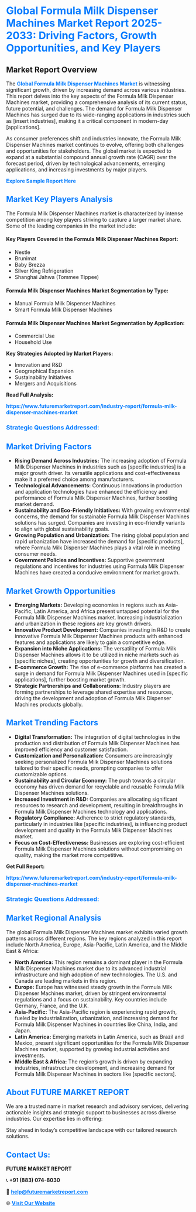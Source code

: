 <h1 style="color: #007BFF;">Global Formula Milk Dispenser Machines Market Report 2025-2033: Driving Factors, Growth Opportunities, and Key Players</h1>

<section id="overview">
<h2>Market Report Overview</h2>
<p>The <a href="https://www.futuremarketreport.com/industry-report/formula-milk-dispenser-machines-market" style="color: #007BFF; text-decoration: none;"><strong>Global Formula Milk Dispenser Machines Market</strong></a> is witnessing significant growth, driven by increasing demand across various industries. This report delves into the key aspects of the Formula Milk Dispenser Machines market, providing a comprehensive analysis of its current status, future potential, and challenges. The demand for Formula Milk Dispenser Machines has surged due to its wide-ranging applications in industries such as [insert industries], making it a critical component in modern-day [applications].</p>
<p>As consumer preferences shift and industries innovate, the Formula Milk Dispenser Machines market continues to evolve, offering both challenges and opportunities for stakeholders. The global market is expected to expand at a substantial compound annual growth rate (CAGR) over the forecast period, driven by technological advancements, emerging applications, and increasing investments by major players.</p>
</section>

<section id="overview">
<p><a href="https://www.futuremarketreport.com/request-sample/reportId=51605" style="color: #007BFF; text-decoration: none;"><strong>Explore Sample Report Here</strong></a></p>
</section>

<section id="key-players">
<h2 style="color: #007BFF;">Market Key Players Analysis</h2>
<p>The Formula Milk Dispenser Machines market is characterized by intense competition among key players striving to capture a larger market share. Some of the leading companies in the market include:</p>
<h4>Key Players Covered in the Formula Milk Dispenser Machines Report:</h4>
<ul><li>Nestle</li><li>Brunimat</li><li>Baby Brezza</li><li>Silver King Refrigeration</li><li>Shanghai Jahwa (Tommee Tippee)</li></ul>
<h4>Formula Milk Dispenser Machines Market Segmentation by Type:</h4>
<ul><li>Manual Formula Milk Dispenser Machines</li><li>Smart Formula Milk Dispenser Machines</li></ul>

<h4>Formula Milk Dispenser Machines Market Segmentation by Application:</h4>
<ul><li>Commercial Use</li><li>Household Use</li></ul>
<p><strong>Key Strategies Adopted by Market Players:</strong></p>
<ul>
<li>Innovation and R&D</li>
<li>Geographical Expansion</li>
<li>Sustainability Initiatives</li>
<li>Mergers and Acquisitions</li>
</ul>
</section>

<section>
<p><strong>Read Full Analysis: </strong></p><a href="https://www.futuremarketreport.com/industry-report/formula-milk-dispenser-machines-market" style="color: #007BFF; text-decoration: none;"><strong>https://www.futuremarketreport.com/industry-report/formula-milk-dispenser-machines-market</strong></a>
<h3 style="color: #007BFF;">Strategic Questions Addressed:</h3>
</section>

<section id="driving-factors">
<h2 style="color: #007BFF;">Market Driving Factors</h2>
<ul>
<li><strong>Rising Demand Across Industries:</strong> The increasing adoption of Formula Milk Dispenser Machines in industries such as [specific industries] is a major growth driver. Its versatile applications and cost-effectiveness make it a preferred choice among manufacturers.</li>
<li><strong>Technological Advancements:</strong> Continuous innovations in production and application technologies have enhanced the efficiency and performance of Formula Milk Dispenser Machines, further boosting market demand.</li>
<li><strong>Sustainability and Eco-Friendly Initiatives:</strong> With growing environmental concerns, the demand for sustainable Formula Milk Dispenser Machines solutions has surged. Companies are investing in eco-friendly variants to align with global sustainability goals.</li>
<li><strong>Growing Population and Urbanization:</strong> The rising global population and rapid urbanization have increased the demand for [specific products], where Formula Milk Dispenser Machines plays a vital role in meeting consumer needs.</li>
<li><strong>Government Policies and Incentives:</strong> Supportive government regulations and incentives for industries using Formula Milk Dispenser Machines have created a conducive environment for market growth.</li>
</ul>
</section>

<section id="growth-opportunities">
<h2 style="color: #007BFF;">Market Growth Opportunities</h2>
<ul>
<li><strong>Emerging Markets:</strong> Developing economies in regions such as Asia-Pacific, Latin America, and Africa present untapped potential for the Formula Milk Dispenser Machines market. Increasing industrialization and urbanization in these regions are key growth drivers.</li>
<li><strong>Innovative Product Development:</strong> Companies investing in R&D to create innovative Formula Milk Dispenser Machines products with enhanced features and applications are likely to gain a competitive edge.</li>
<li><strong>Expansion into Niche Applications:</strong> The versatility of Formula Milk Dispenser Machines allows it to be utilized in niche markets such as [specific niches], creating opportunities for growth and diversification.</li>
<li><strong>E-commerce Growth:</strong> The rise of e-commerce platforms has created a surge in demand for Formula Milk Dispenser Machines used in [specific applications], further boosting market growth.</li>
<li><strong>Strategic Partnerships and Collaborations:</strong> Industry players are forming partnerships to leverage shared expertise and resources, driving the development and adoption of Formula Milk Dispenser Machines products globally.</li>
</ul>
</section>

<section id="trending-factors">
<h2 style="color: #007BFF;">Market Trending Factors</h2>
<ul>
<li><strong>Digital Transformation:</strong> The integration of digital technologies in the production and distribution of Formula Milk Dispenser Machines has improved efficiency and customer satisfaction.</li>
<li><strong>Customization and Personalization:</strong> Consumers are increasingly seeking personalized Formula Milk Dispenser Machines solutions tailored to their specific needs, prompting companies to offer customizable options.</li>
<li><strong>Sustainability and Circular Economy:</strong> The push towards a circular economy has driven demand for recyclable and reusable Formula Milk Dispenser Machines solutions.</li>
<li><strong>Increased Investment in R&D:</strong> Companies are allocating significant resources to research and development, resulting in breakthroughs in Formula Milk Dispenser Machines technology and applications.</li>
<li><strong>Regulatory Compliance:</strong> Adherence to strict regulatory standards, particularly in industries like [specific industries], is influencing product development and quality in the Formula Milk Dispenser Machines market.</li>
<li><strong>Focus on Cost-Effectiveness:</strong> Businesses are exploring cost-efficient Formula Milk Dispenser Machines solutions without compromising on quality, making the market more competitive.</li>
</ul>
</section>

<section>
<p><strong>Get Full Report: </strong></p><a href="https://www.futuremarketreport.com/industry-report/formula-milk-dispenser-machines-market" style="color: #007BFF; text-decoration: none;"><strong>https://www.futuremarketreport.com/industry-report/formula-milk-dispenser-machines-market</strong></a>
<h3 style="color: #007BFF;">Strategic Questions Addressed:</h3>
</section>


<section id="regional-analysis">
<h2 style="color: #007BFF;">Market Regional Analysis</h2>
<p>The global Formula Milk Dispenser Machines market exhibits varied growth patterns across different regions. The key regions analyzed in this report include North America, Europe, Asia-Pacific, Latin America, and the Middle East & Africa:</p>
<ul>
<li><strong>North America:</strong> This region remains a dominant player in the Formula Milk Dispenser Machines market due to its advanced industrial infrastructure and high adoption of new technologies. The U.S. and Canada are leading markets in this region.</li>
<li><strong>Europe:</strong> Europe has witnessed steady growth in the Formula Milk Dispenser Machines market, driven by stringent environmental regulations and a focus on sustainability. Key countries include Germany, France, and the U.K.</li>
<li><strong>Asia-Pacific:</strong> The Asia-Pacific region is experiencing rapid growth, fueled by industrialization, urbanization, and increasing demand for Formula Milk Dispenser Machines in countries like China, India, and Japan.</li>
<li><strong>Latin America:</strong> Emerging markets in Latin America, such as Brazil and Mexico, present significant opportunities for the Formula Milk Dispenser Machines market, supported by growing industrial activities and investments.</li>
<li><strong>Middle East & Africa:</strong> The region’s growth is driven by expanding industries, infrastructure development, and increasing demand for Formula Milk Dispenser Machines in sectors like [specific sectors].</li>
</ul>
</section>

<footer>
<h2 style="color: #007BFF;">About FUTURE MARKET REPORT</h2>
<p>We are a trusted name in market research and advisory services, delivering actionable insights and strategic support to businesses across diverse industries. Our expertise lies in offering:</p>

<p>Stay ahead in today’s competitive landscape with our tailored research solutions.</p>

<h2 style="color: #007BFF;">Contact Us:</h2>
<p><strong>FUTURE MARKET REPORT</strong></p>
<p>📞 <strong>+91 (883) 074-8030</strong></p>
<p>📧 <strong><a href="mailto:help@futuremarketreport.com" style="color: #007BFF;">help@futuremarketreport.com</a></strong></p>
<p>🌐 <strong><a href="https://www.futuremarketreport.com/" style="color: #007BFF;">Visit Our Website</a></strong></p>
</footer>